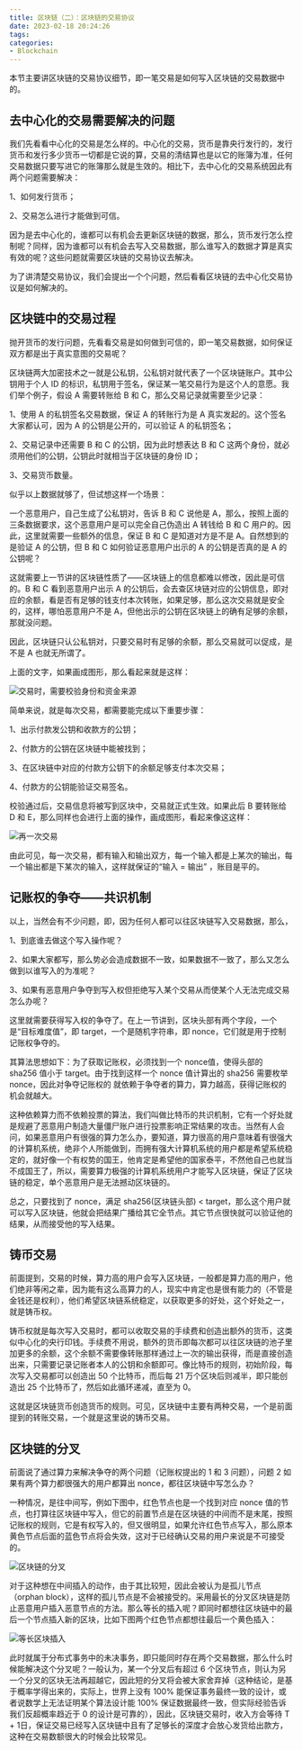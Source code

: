 ```yaml
---
title: 区块链（二）：区块链的交易协议
date: 2023-02-18 20:24:26
tags:
categories:
- Blockchain
---
```


本节主要讲区块链的交易协议细节，即一笔交易是如何写入区块链的交易数据中的。

<!--more-->

## 去中心化的交易需要解决的问题

我们先看看中心化的交易是怎么样的。中心化的交易，货币是靠央行发行的，发行货币和发行多少货币一切都是它说的算，交易的清结算也是以它的账簿为准，任何交易数据只要写进它的账簿那么就是生效的。相比下，去中心化的交易系统因此有两个问题需要解决：

1、如何发行货币；

2、交易怎么进行才能做到可信。

因为是去中心化的，谁都可以有机会去更新区块链的数据，那么，货币发行怎么控制呢？同样，因为谁都可以有机会去写入交易数据，那么谁写入的数据才算是真实有效的呢？这些问题就需要区块链的交易协议去解决。

为了讲清楚交易协议，我们会提出一个个问题，然后看看区块链的去中心化交易协议是如何解决的。



## 区块链中的交易过程

抛开货币的发行问题，先看看交易是如何做到可信的，即一笔交易数据，如何保证双方都是出于真实意图的交易呢？

区块链两大加密技术之一就是公私钥，公私钥对就代表了一个区块链账户。其中公钥用于个人 ID 的标识，私钥用于签名，保证某一笔交易行为是这个人的意愿。我们举个例子，假设 A 需要转账给 B 和 C，那么交易记录就需要至少记录：

1、使用 A 的私钥签名交易数据，保证 A 的转账行为是 A 真实发起的。这个签名大家都认可，因为 A 的公钥是公开的，可以验证 A 的私钥签名；

2、交易记录中还需要 B 和 C 的公钥，因为此时想表达 B 和 C 这两个身份，就必须用他们的公钥，公钥此时就相当于区块链的身份 ID；

3、交易货币数量。

似乎以上数据就够了，但试想这样一个场景：

一个恶意用户，自己生成了公私钥对，告诉 B 和 C 说他是 A，那么，按照上面的三条数据要求，这个恶意用户是可以完全自己伪造出 A 转钱给 B 和 C 用户的。因此，这里就需要一些额外的信息，保证 B 和 C 是知道对方是不是 A。自然想到的是验证 A 的公钥，但 B 和 C 如何验证恶意用户出示的 A 的公钥是否真的是 A 的公钥呢？

这就需要上一节讲的区块链性质了——区块链上的信息都难以修改，因此是可信的。B 和 C 看到恶意用户出示 A 的公钥后，会去查区块链对应的公钥信息，即对应的余额，看是否有足够的钱支付本次转账，如果足够，那么这次交易就是安全的，这样，哪怕恶意用户不是 A，但他出示的公钥在区块链上的确有足够的余额，那就没问题。

因此，区块链只认公私钥对，只要交易时有足够的余额，那么交易就可以促成，是不是 A 也就无所谓了。

上面的文字，如果画成图形，那么看起来就是这样：

![交易时，需要校验身份和资金来源](https://www.jackhuang.cc/svg/blockchain-deal-verify.svg)

简单来说，就是每次交易，都需要能完成以下重要步骤：

1、出示付款发公钥和收款方的公钥；

2、付款方的公钥在区块链中能被找到；

3、在区块链中对应的付款方公钥下的余额足够支付本次交易；

4、付款方的公钥能验证交易签名。

校验通过后，交易信息将被写到区块中，交易就正式生效。如果此后 B 要转账给 D 和 E，那么同样也会进行上面的操作，画成图形，看起来像这这样：

![再一次交易](https://www.jackhuang.cc/svg/blockchain-deal-verify-another.svg)

由此可见，每一次交易，都有输入和输出双方，每一个输入都是上某次的输出，每一个输出都是下某次的输入，这样就保证的“输入 = 输出” ，账目是平的。



## 记账权的争夺——共识机制

以上，当然会有不少问题，即，因为任何人都可以往区块链写入交易数据，那么，

1、到底谁去做这个写入操作呢？

2、如果大家都写，那么势必会造成数据不一致，如果数据不一致了，那么又怎么做到以谁写入的为准呢？

3、如果有恶意用户争夺到写入权但拒绝写入某个交易从而使某个人无法完成交易怎么办呢？

这里就需要获得写入权的争夺了。在上一节讲到，区块头部有两个字段，一个是“目标难度值”，即 target，一个是随机字符串，即  nonce，它们就是用于控制记账权争夺的。

其算法思想如下：为了获取记账权，必须找到一个 nonce值，使得头部的 sha256 值小于 target。由于找到这样一个 nonce 值计算出的  sha256 需要枚举 nonce，因此对争夺记账权的 就依赖于争夺者的算力，算力越高，获得记账权的机会就越大。

这种依赖算力而不依赖投票的算法，我们叫做比特币的共识机制，它有一个好处就是规避了恶意用户制造大量僵尸账户进行投票影响正常结果的攻击。当然有人会问，如果恶意用户有很强的算力怎么办，要知道，算力很高的用户意味着有很强大的计算机系统，绝非个人所能做到，而拥有强大计算机系统的用户都是希望系统稳定的，就好像一个有权势的国王，他肯定是希望他的国家泰平，不然他自己也就当不成国王了，所以，需要算力极强的计算机系统用户才能写入区块链，保证了区块链的稳定，单个恶意用户是无法撼动区块链的。

总之，只要找到了 nonce，满足 sha256(区块链头部) < target，那么这个用户就可以写入区块链，他就会把结果广播给其它全节点。其它节点很快就可以验证他的结果，从而接受他的写入结果。



## 铸币交易

前面提到，交易的时候，算力高的用户会写入区块链，一般都是算力高的用户，他们绝非等闲之辈，因为能有这么高算力的人，现实中肯定也是很有能力的（不管是金钱还是权利），他们希望区块链系统稳定，以获取更多的好处，这个好处之一，就是铸币权。

铸币权就是每次写入交易时，都可以收取交易的手续费和创造出额外的货币，这类似中心化的央行印钱。手续费不用说，额外的货币即每次都可以往区块链的池子里加更多的余额，这个余额不需要像转账那样通过上一次的输出获得，而是直接创造出来，只需要记录记账者本人的公钥和余额即可。像比特币的规则，初始阶段，每次写入交易都可以创造出 50 个比特币，而后每 21 万个区块后则减半，即只能创造出 25 个比特币了，然后如此循环递减，直至为 0。

这就是区块链货币创造货币的规则。可见，区块链中主要有两种交易，一个是前面提到的转账交易，一个就是这里说的铸币交易。



## 区块链的分叉

前面说了通过算力来解决争夺的两个问题（记账权提出的 1 和 3 问题），问题 2 如果有两个算力都很强大的用户都算出 nonce，都往区块链中写怎么办？

一种情况，是往中间写，例如下图中，红色节点也是一个找到对应 nonce 值的节点，也打算往区块链中写入，但它的前置节点是在区块链的中间而不是末尾，按照记账权的规则，它是有权写入的，但又很明显，如果允许红色节点写入，那么原本黄色节点后面的蓝色节点将会失效，这对于已经确认交易的用户来说是不可接受的。

![区块链的分叉](https://www.jackhuang.cc/svg/blockchain-fork.svg)

对于这种想在中间插入的动作，由于其比较短，因此会被认为是孤儿节点（orphan block），这样的孤儿节点是不会被接受的。采用最长的分叉区块链是防止恶意用户插入恶意节点的方法。那么等长的插入呢？即同时都想往区块链中的最后一个节点插入新的区块，比如下图两个红色节点都想往最后一个黄色插入：

![等长区块插入](https://www.jackhuang.cc/svg/blockchain-fork-end.svg)

此时就属于分布式事务中的未决事务，即只能同时存在两个交易数据，那么什么时候能解决这个分叉呢？一般认为，某一个分叉后有超过 6 个区块节点，则认为另一个分叉的区块无法再超越它，因此短的分叉将会被大家舍弃掉（这种结论，是基于概率学得出来的，实际上，世界上没有 100% 能保证事务最终一致的设计，或者说数学上无法证明某个算法设计能 100% 保证数据最终一致，但实际经验告诉我们反超概率趋近于 0 的设计是可靠的），因此，区块链交易时，收入方会等待 T + 1日，保证交易已经写入区块链中且有了足够长的深度才会放心发货给出款方，这种在交易数额很大的时候会比较常见。
